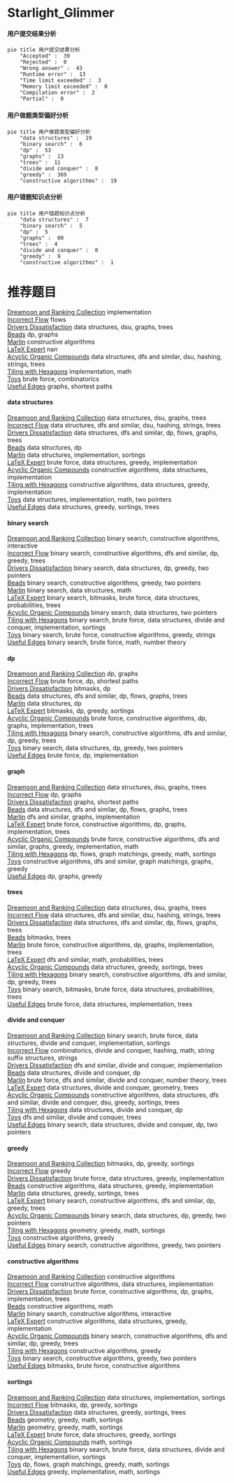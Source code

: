 # Starlight_Glimmer
<!-- tabs:start -->
#### **用户提交结果分析**

```mermaid
pie title 用户提交结果分析
    "Accepted" :  39
    "Rejected" :  0
    "Wrong answer" :  43
    "Runtime error" :  13
    "Time limit exceeded" :  3
    "Memory limit exceeded" :  0
    "Compilation error" :  2
    "Partial" :  0
```
#### **用户做题类型偏好分析**

```mermaid
pie title 用户做题类型偏好分析
    "data structures" :  19
    "binary search" :  6
    "dp" :  53
    "graphs" :  13
    "trees" :  11
    "divide and conquer" :  8
    "greedy" :  369
    "constructive algorithms" :  19
```
#### **用户错题知识点分析**

```mermaid
pie title 用户错题知识点分析
    "data structures" :  7
    "binary search" :  5
    "dp" :  5
    "graphs" :  00
    "trees" :  4
    "divide and conquer" :  0
    "greedy" :  9
    "constructive algorithms" :  1
```
<!-- tabs:end -->
# 推荐题目
[Dreamoon and Ranking Collection](http://codeforces.com/problemset/problem/1330/A)		implementation		  
[Incorrect Flow](http://codeforces.com/problemset/problem/708/D)		flows		  
[Drivers Dissatisfaction](http://codeforces.com/problemset/problem/733/F)		data structures,
                        dsu,
                        graphs,
                        trees		  
[Beads](http://codeforces.com/problemset/problem/8/E)		dp,
                        graphs		  
[Marlin](http://codeforces.com/problemset/problem/980/B)		constructive algorithms		  
[LaTeX Expert](http://codeforces.com/problemset/problem/1090/B)		nan		  
[Acyclic Organic Compounds](http://codeforces.com/problemset/problem/601/D)		data structures,
                        dfs and similar,
                        dsu,
                        hashing,
                        strings,
                        trees		  
[Tiling with Hexagons](http://codeforces.com/problemset/problem/216/A)		implementation,
                        math		  
[Toys](http://codeforces.com/problemset/problem/44/I)		brute force,
                        combinatorics		  
[Useful Edges](http://codeforces.com/problemset/problem/1482/F)		graphs,
                        shortest paths		  
<!-- tabs:start -->
#### **data structures**
[Dreamoon and Ranking Collection](http://codeforces.com/problemset/problem/733/F)		data structures,
                        dsu,
                        graphs,
                        trees		  
[Incorrect Flow](http://codeforces.com/problemset/problem/601/D)		data structures,
                        dfs and similar,
                        dsu,
                        hashing,
                        strings,
                        trees		  
[Drivers Dissatisfaction](http://codeforces.com/problemset/problem/1263/F)		data structures,
                        dfs and similar,
                        dp,
                        flows,
                        graphs,
                        trees		  
[Beads](http://codeforces.com/problemset/problem/958/C3)		data structures,
                        dp		  
[Marlin](http://codeforces.com/problemset/problem/15/D)		data structures,
                        implementation,
                        sortings		  
[LaTeX Expert](http://codeforces.com/problemset/problem/1340/A)		brute force,
                        data structures,
                        greedy,
                        implementation		  
[Acyclic Organic Compounds](http://codeforces.com/problemset/problem/156/B)		constructive algorithms,
                        data structures,
                        implementation		  
[Tiling with Hexagons](http://codeforces.com/problemset/problem/1358/E)		constructive algorithms,
                        data structures,
                        greedy,
                        implementation		  
[Toys](http://codeforces.com/problemset/problem/86/D)		data structures,
                        implementation,
                        math,
                        two pointers		  
[Useful Edges](http://codeforces.com/problemset/problem/1466/D)		data structures,
                        greedy,
                        sortings,
                        trees		  
#### **binary search**
[Dreamoon and Ranking Collection](http://codeforces.com/problemset/problem/1491/F)		binary search,
                        constructive algorithms,
                        interactive		  
[Incorrect Flow](http://codeforces.com/problemset/problem/1442/E)		binary search,
                        constructive algorithms,
                        dfs and similar,
                        dp,
                        greedy,
                        trees		  
[Drivers Dissatisfaction](http://codeforces.com/problemset/problem/1492/C)		binary search,
                        data structures,
                        dp,
                        greedy,
                        two pointers		  
[Beads](http://codeforces.com/problemset/problem/1463/D)		binary search,
                        constructive algorithms,
                        greedy,
                        two pointers		  
[Marlin](http://codeforces.com/problemset/problem/1490/G)		binary search,
                        data structures,
                        math		  
[LaTeX Expert](http://codeforces.com/problemset/problem/1479/D)		binary search,
                        bitmasks,
                        brute force,
                        data structures,
                        probabilities,
                        trees		  
[Acyclic Organic Compounds](http://codeforces.com/problemset/problem/1436/E)		binary search,
                        data structures,
                        two pointers		  
[Tiling with Hexagons](http://codeforces.com/problemset/problem/1461/D)		binary search,
                        brute force,
                        data structures,
                        divide and conquer,
                        implementation,
                        sortings		  
[Toys](http://codeforces.com/problemset/problem/1493/C)		binary search,
                        brute force,
                        constructive algorithms,
                        greedy,
                        strings		  
[Useful Edges](http://codeforces.com/problemset/problem/1487/D)		binary search,
                        brute force,
                        math,
                        number theory		  
#### **dp**
[Dreamoon and Ranking Collection](http://codeforces.com/problemset/problem/8/E)		dp,
                        graphs		  
[Incorrect Flow](http://codeforces.com/problemset/problem/1202/B)		brute force,
                        dp,
                        shortest paths		  
[Drivers Dissatisfaction](http://codeforces.com/problemset/problem/1234/F)		bitmasks,
                        dp		  
[Beads](http://codeforces.com/problemset/problem/1263/F)		data structures,
                        dfs and similar,
                        dp,
                        flows,
                        graphs,
                        trees		  
[Marlin](http://codeforces.com/problemset/problem/958/C3)		data structures,
                        dp		  
[LaTeX Expert](http://codeforces.com/problemset/problem/417/D)		bitmasks,
                        dp,
                        greedy,
                        sortings		  
[Acyclic Organic Compounds](https://codeforces.com/contest/1241/problem/E)		brute force,
                        constructive algorithms,
                        dp,
                        graphs,
                        implementation,
                        trees		  
[Tiling with Hexagons](http://codeforces.com/problemset/problem/1442/E)		binary search,
                        constructive algorithms,
                        dfs and similar,
                        dp,
                        greedy,
                        trees		  
[Toys](http://codeforces.com/problemset/problem/1492/C)		binary search,
                        data structures,
                        dp,
                        greedy,
                        two pointers		  
[Useful Edges](https://codeforces.com/contest/1457/problem/C)		brute force,
                        dp,
                        implementation		  
#### **graph**
[Dreamoon and Ranking Collection](http://codeforces.com/problemset/problem/733/F)		data structures,
                        dsu,
                        graphs,
                        trees		  
[Incorrect Flow](http://codeforces.com/problemset/problem/8/E)		dp,
                        graphs		  
[Drivers Dissatisfaction](http://codeforces.com/problemset/problem/1482/F)		graphs,
                        shortest paths		  
[Beads](http://codeforces.com/problemset/problem/1263/F)		data structures,
                        dfs and similar,
                        dp,
                        flows,
                        graphs,
                        trees		  
[Marlin](http://codeforces.com/problemset/problem/1033/A)		dfs and similar,
                        graphs,
                        implementation		  
[LaTeX Expert](https://codeforces.com/contest/1241/problem/E)		brute force,
                        constructive algorithms,
                        dp,
                        graphs,
                        implementation,
                        trees		  
[Acyclic Organic Compounds](http://codeforces.com/problemset/problem/1487/C)		brute force,
                        constructive algorithms,
                        dfs and similar,
                        graphs,
                        greedy,
                        implementation,
                        math		  
[Tiling with Hexagons](http://codeforces.com/problemset/problem/1437/C)		dp,
                        flows,
                        graph matchings,
                        greedy,
                        math,
                        sortings		  
[Toys](http://codeforces.com/problemset/problem/1470/D)		constructive algorithms,
                        dfs and similar,
                        graph matchings,
                        graphs,
                        greedy		  
[Useful Edges](http://codeforces.com/problemset/problem/1476/C)		dp,
                        graphs,
                        greedy		  
#### **trees**
[Dreamoon and Ranking Collection](http://codeforces.com/problemset/problem/733/F)		data structures,
                        dsu,
                        graphs,
                        trees		  
[Incorrect Flow](http://codeforces.com/problemset/problem/601/D)		data structures,
                        dfs and similar,
                        dsu,
                        hashing,
                        strings,
                        trees		  
[Drivers Dissatisfaction](http://codeforces.com/problemset/problem/1263/F)		data structures,
                        dfs and similar,
                        dp,
                        flows,
                        graphs,
                        trees		  
[Beads](http://codeforces.com/problemset/problem/792/D)		bitmasks,
                        trees		  
[Marlin](https://codeforces.com/contest/1241/problem/E)		brute force,
                        constructive algorithms,
                        dp,
                        graphs,
                        implementation,
                        trees		  
[LaTeX Expert](http://codeforces.com/problemset/problem/696/B)		dfs and similar,
                        math,
                        probabilities,
                        trees		  
[Acyclic Organic Compounds](http://codeforces.com/problemset/problem/1466/D)		data structures,
                        greedy,
                        sortings,
                        trees		  
[Tiling with Hexagons](http://codeforces.com/problemset/problem/1442/E)		binary search,
                        constructive algorithms,
                        dfs and similar,
                        dp,
                        greedy,
                        trees		  
[Toys](http://codeforces.com/problemset/problem/1479/D)		binary search,
                        bitmasks,
                        brute force,
                        data structures,
                        probabilities,
                        trees		  
[Useful Edges](http://codeforces.com/problemset/problem/1511/C)		brute force,
                        data structures,
                        implementation,
                        trees		  
#### **divide and conquer**
[Dreamoon and Ranking Collection](http://codeforces.com/problemset/problem/1461/D)		binary search,
                        brute force,
                        data structures,
                        divide and conquer,
                        implementation,
                        sortings		  
[Incorrect Flow](http://codeforces.com/problemset/problem/1466/G)		combinatorics,
                        divide and conquer,
                        hashing,
                        math,
                        string suffix structures,
                        strings		  
[Drivers Dissatisfaction](http://codeforces.com/problemset/problem/1490/D)		dfs and similar,
                        divide and conquer,
                        implementation		  
[Beads](https://codeforces.com/contest/1483/problem/C)		data structures,
                        divide and conquer,
                        dp		  
[Marlin](http://codeforces.com/problemset/problem/1491/E)		brute force,
                        dfs and similar,
                        divide and conquer,
                        number theory,
                        trees		  
[LaTeX Expert](http://codeforces.com/problemset/problem/1303/G)		data structures,
                        divide and conquer,
                        geometry,
                        trees		  
[Acyclic Organic Compounds](http://codeforces.com/problemset/problem/1494/D)		constructive algorithms,
                        data structures,
                        dfs and similar,
                        divide and conquer,
                        dsu,
                        greedy,
                        sortings,
                        trees		  
[Tiling with Hexagons](http://codeforces.com/problemset/problem/1482/E)		data structures,
                        divide and conquer,
                        dp		  
[Toys](http://codeforces.com/problemset/problem/566/C)		dfs and similar,
                        divide and conquer,
                        trees		  
[Useful Edges](http://codeforces.com/problemset/problem/1428/F)		binary search,
                        data structures,
                        divide and conquer,
                        dp,
                        two pointers		  
#### **greedy**
[Dreamoon and Ranking Collection](http://codeforces.com/problemset/problem/417/D)		bitmasks,
                        dp,
                        greedy,
                        sortings		  
[Incorrect Flow](http://codeforces.com/problemset/problem/1385/B)		greedy		  
[Drivers Dissatisfaction](http://codeforces.com/problemset/problem/1340/A)		brute force,
                        data structures,
                        greedy,
                        implementation		  
[Beads](http://codeforces.com/problemset/problem/1358/E)		constructive algorithms,
                        data structures,
                        greedy,
                        implementation		  
[Marlin](http://codeforces.com/problemset/problem/1466/D)		data structures,
                        greedy,
                        sortings,
                        trees		  
[LaTeX Expert](http://codeforces.com/problemset/problem/1442/E)		binary search,
                        constructive algorithms,
                        dfs and similar,
                        dp,
                        greedy,
                        trees		  
[Acyclic Organic Compounds](http://codeforces.com/problemset/problem/1492/C)		binary search,
                        data structures,
                        dp,
                        greedy,
                        two pointers		  
[Tiling with Hexagons](https://codeforces.com/contest/1496/problem/C)		geometry,
                        greedy,
                        math,
                        sortings		  
[Toys](http://codeforces.com/problemset/problem/1493/A)		constructive algorithms,
                        greedy		  
[Useful Edges](http://codeforces.com/problemset/problem/1463/D)		binary search,
                        constructive algorithms,
                        greedy,
                        two pointers		  
#### **constructive algorithms**
[Dreamoon and Ranking Collection](http://codeforces.com/problemset/problem/980/B)		constructive algorithms		  
[Incorrect Flow](http://codeforces.com/problemset/problem/156/B)		constructive algorithms,
                        data structures,
                        implementation		  
[Drivers Dissatisfaction](https://codeforces.com/contest/1241/problem/E)		brute force,
                        constructive algorithms,
                        dp,
                        graphs,
                        implementation,
                        trees		  
[Beads](http://codeforces.com/problemset/problem/1497/C2)		constructive algorithms,
                        math		  
[Marlin](http://codeforces.com/problemset/problem/1491/F)		binary search,
                        constructive algorithms,
                        interactive		  
[LaTeX Expert](http://codeforces.com/problemset/problem/1358/E)		constructive algorithms,
                        data structures,
                        greedy,
                        implementation		  
[Acyclic Organic Compounds](http://codeforces.com/problemset/problem/1442/E)		binary search,
                        constructive algorithms,
                        dfs and similar,
                        dp,
                        greedy,
                        trees		  
[Tiling with Hexagons](http://codeforces.com/problemset/problem/1493/A)		constructive algorithms,
                        greedy		  
[Toys](http://codeforces.com/problemset/problem/1463/D)		binary search,
                        constructive algorithms,
                        greedy,
                        two pointers		  
[Useful Edges](https://codeforces.com/contest/1456/problem/B)		bitmasks,
                        brute force,
                        constructive algorithms		  
#### **sortings**
[Dreamoon and Ranking Collection](http://codeforces.com/problemset/problem/15/D)		data structures,
                        implementation,
                        sortings		  
[Incorrect Flow](http://codeforces.com/problemset/problem/417/D)		bitmasks,
                        dp,
                        greedy,
                        sortings		  
[Drivers Dissatisfaction](http://codeforces.com/problemset/problem/1466/D)		data structures,
                        greedy,
                        sortings,
                        trees		  
[Beads](https://codeforces.com/contest/1496/problem/C)		geometry,
                        greedy,
                        math,
                        sortings		  
[Marlin](http://codeforces.com/problemset/problem/1495/A)		geometry,
                        greedy,
                        math,
                        sortings		  
[LaTeX Expert](http://codeforces.com/problemset/problem/1497/A)		brute force,
                        data structures,
                        greedy,
                        sortings		  
[Acyclic Organic Compounds](http://codeforces.com/problemset/problem/1427/A)		math,
                        sortings		  
[Tiling with Hexagons](http://codeforces.com/problemset/problem/1461/D)		binary search,
                        brute force,
                        data structures,
                        divide and conquer,
                        implementation,
                        sortings		  
[Toys](http://codeforces.com/problemset/problem/1437/C)		dp,
                        flows,
                        graph matchings,
                        greedy,
                        math,
                        sortings		  
[Useful Edges](http://codeforces.com/problemset/problem/1473/A)		greedy,
                        implementation,
                        math,
                        sortings		  
<!-- tabs:end -->
